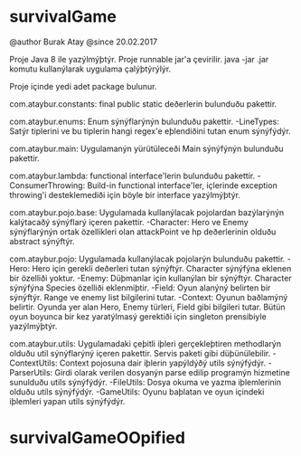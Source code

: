 # survivalGame
@author Burak Atay
@since 20.02.2017

Proje Java 8 ile yazýlmýþtýr.
Proje runnable jar'a çevirilir.
java -jar <jarname>.jar <input-file-name> <output-file-name> komutu kullanýlarak uygulama çalýþtýrýlýr.

Proje içinde yedi adet package bulunur. 

com.ataybur.constants: final public static deðerlerin bulunduðu pakettir.

com.ataybur.enums: Enum sýnýflarýnýn bulunduðu pakettir.
-LineTypes: Satýr tiplerini ve bu tiplerin hangi regex'e eþlendiðini tutan enum sýnýfýdýr.

com.ataybur.main: Uygulamanýn yürütüleceði Main sýnýfýnýn bulunduðu pakettir.

com.ataybur.lambda: functional interface'lerin bulunduðu pakettir.
-ConsumerThrowing: Build-in functional interface'ler, içlerinde exception throwing'i desteklemediði için böyle bir interface yazýlmýþtýr.

com.ataybur.pojo.base: Uygulamada kullanýlacak pojolardan bazýlarýnýn kalýtacaðý sýnýflarý içeren pakettir.
-Character: Hero ve Enemy sýnýflarýnýn ortak özellikleri olan attackPoint ve hp deðerlerinin olduðu abstract sýnýftýr.

com.ataybur.pojo: Uygulamada kullanýlacak pojolarýn bulunduðu pakettir.
-Hero: Hero için gerekli deðerleri tutan sýnýftýr. Character sýnýfýna eklenen bir özelliði yoktur. 
-Enemy: Düþmanlar için kullanýlan bir sýnýftýr. Character sýnýfýna Species özelliði eklenmiþtir.
-Field: Oyun alanýný belirten bir sýnýftýr. Range ve enemy list bilgilerini tutar.
-Context: Oyunun baðlamýný belirtir. Oyunda yer alan Hero, Enemy türleri, Field gibi bilgileri tutar. Bütün oyun boyunca bir kez yaratýlmasý gerektiði 
 için singleton prensibiyle yazýlmýþtýr. 

com.ataybur.utils: Uygulamadaki çeþitli iþleri gerçekleþtiren methodlarýn olduðu util sýnýflarýný içeren pakettir. Servis paketi gibi düþünülebilir.
-ContextUtils: Context pojosuna dair iþlerin yapýldýðý utils sýnýfýdýr.
-ParserUtils: Girdi olarak verilen dosyanýn parse edilip programýn hizmetine sunulduðu utils sýnýfýdýr.
-FileUtils: Dosya okuma ve yazma iþlemlerinin olduðu utils sýnýfýdýr.
-GameUtils: Oyunu baþlatan ve oyun içindeki iþlemleri yapan utils sýnýfýdýr.
# survivalGameOOpified

